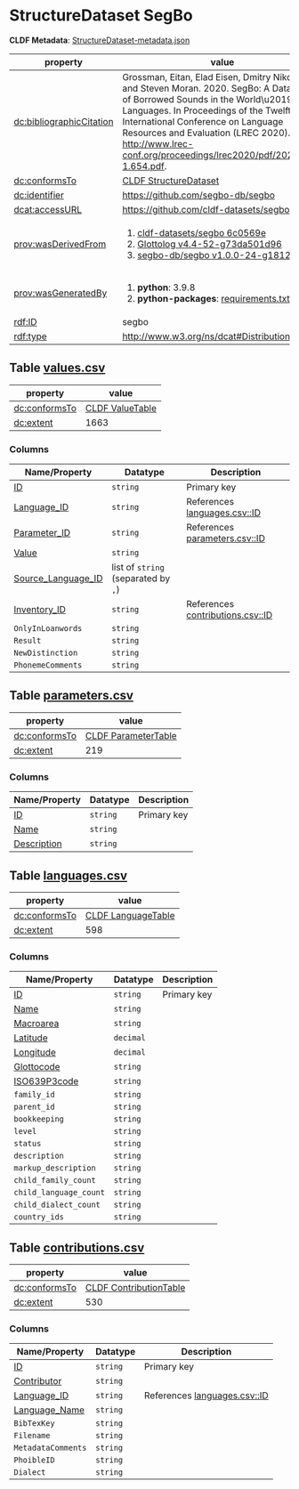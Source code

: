 <a name="ds-structuredatasetmetadatajson"> </a>

# StructureDataset SegBo

**CLDF Metadata**: [StructureDataset-metadata.json](./StructureDataset-metadata.json)

property | value
 --- | ---
[dc:bibliographicCitation](http://purl.org/dc/terms/bibliographicCitation) | Grossman, Eitan, Elad Eisen, Dmitry Nikolaev and Steven Moran. 2020. SegBo: A Database of Borrowed Sounds in the World\u2019s Languages. In Proceedings of the Twelfth International Conference on Language Resources and Evaluation (LREC 2020). Online: http://www.lrec-conf.org/proceedings/lrec2020/pdf/2020.lrec-1.654.pdf.
[dc:conformsTo](http://purl.org/dc/terms/conformsTo) | [CLDF StructureDataset](http://cldf.clld.org/v1.0/terms.rdf#StructureDataset)
[dc:identifier](http://purl.org/dc/terms/identifier) | https://github.com/segbo-db/segbo
[dcat:accessURL](http://www.w3.org/ns/dcat#accessURL) | https://github.com/cldf-datasets/segbo
[prov:wasDerivedFrom](http://www.w3.org/ns/prov#wasDerivedFrom) | <ol><li><a href="https://github.com/cldf-datasets/segbo/tree/6c0569e">cldf-datasets/segbo 6c0569e</a></li><li><a href="https://github.com/glottolog/glottolog/tree/73da501d96">Glottolog v4.4-52-g73da501d96</a></li><li><a href="https://github.com/segbo-db/segbo/tree/1812685">segbo-db/segbo v1.0.0-24-g1812685</a></li></ol>
[prov:wasGeneratedBy](http://www.w3.org/ns/prov#wasGeneratedBy) | <ol><li><strong>python</strong>: 3.9.8</li><li><strong>python-packages</strong>: <a href="./requirements.txt">requirements.txt</a></li></ol>
[rdf:ID](http://www.w3.org/1999/02/22-rdf-syntax-ns#ID) | segbo
[rdf:type](http://www.w3.org/1999/02/22-rdf-syntax-ns#type) | http://www.w3.org/ns/dcat#Distribution


## <a name="table-valuescsv"></a>Table [values.csv](./values.csv)

property | value
 --- | ---
[dc:conformsTo](http://purl.org/dc/terms/conformsTo) | [CLDF ValueTable](http://cldf.clld.org/v1.0/terms.rdf#ValueTable)
[dc:extent](http://purl.org/dc/terms/extent) | 1663


### Columns

Name/Property | Datatype | Description
 --- | --- | --- 
[ID](http://cldf.clld.org/v1.0/terms.rdf#id) | `string` | Primary key
[Language_ID](http://cldf.clld.org/v1.0/terms.rdf#languageReference) | `string` | References [languages.csv::ID](#table-languagescsv)
[Parameter_ID](http://cldf.clld.org/v1.0/terms.rdf#parameterReference) | `string` | References [parameters.csv::ID](#table-parameterscsv)
[Value](http://cldf.clld.org/v1.0/terms.rdf#value) | `string` | 
[Source_Language_ID](http://cldf.clld.org/v1.0/terms.rdf#glottocode) | list of `string` (separated by `,`) | 
[Inventory_ID](http://cldf.clld.org/v1.0/terms.rdf#contributionReference) | `string` | References [contributions.csv::ID](#table-contributionscsv)
`OnlyInLoanwords` | `string` | 
`Result` | `string` | 
`NewDistinction` | `string` | 
`PhonemeComments` | `string` | 

## <a name="table-parameterscsv"></a>Table [parameters.csv](./parameters.csv)

property | value
 --- | ---
[dc:conformsTo](http://purl.org/dc/terms/conformsTo) | [CLDF ParameterTable](http://cldf.clld.org/v1.0/terms.rdf#ParameterTable)
[dc:extent](http://purl.org/dc/terms/extent) | 219


### Columns

Name/Property | Datatype | Description
 --- | --- | --- 
[ID](http://cldf.clld.org/v1.0/terms.rdf#id) | `string` | Primary key
[Name](http://cldf.clld.org/v1.0/terms.rdf#name) | `string` | 
[Description](http://cldf.clld.org/v1.0/terms.rdf#description) | `string` | 

## <a name="table-languagescsv"></a>Table [languages.csv](./languages.csv)

property | value
 --- | ---
[dc:conformsTo](http://purl.org/dc/terms/conformsTo) | [CLDF LanguageTable](http://cldf.clld.org/v1.0/terms.rdf#LanguageTable)
[dc:extent](http://purl.org/dc/terms/extent) | 598


### Columns

Name/Property | Datatype | Description
 --- | --- | --- 
[ID](http://cldf.clld.org/v1.0/terms.rdf#id) | `string` | Primary key
[Name](http://cldf.clld.org/v1.0/terms.rdf#name) | `string` | 
[Macroarea](http://cldf.clld.org/v1.0/terms.rdf#macroarea) | `string` | 
[Latitude](http://cldf.clld.org/v1.0/terms.rdf#latitude) | `decimal` | 
[Longitude](http://cldf.clld.org/v1.0/terms.rdf#longitude) | `decimal` | 
[Glottocode](http://cldf.clld.org/v1.0/terms.rdf#glottocode) | `string` | 
[ISO639P3code](http://cldf.clld.org/v1.0/terms.rdf#iso639P3code) | `string` | 
`family_id` | `string` | 
`parent_id` | `string` | 
`bookkeeping` | `string` | 
`level` | `string` | 
`status` | `string` | 
`description` | `string` | 
`markup_description` | `string` | 
`child_family_count` | `string` | 
`child_language_count` | `string` | 
`child_dialect_count` | `string` | 
`country_ids` | `string` | 

## <a name="table-contributionscsv"></a>Table [contributions.csv](./contributions.csv)

property | value
 --- | ---
[dc:conformsTo](http://purl.org/dc/terms/conformsTo) | [CLDF ContributionTable](http://cldf.clld.org/v1.0/terms.rdf#ContributionTable)
[dc:extent](http://purl.org/dc/terms/extent) | 530


### Columns

Name/Property | Datatype | Description
 --- | --- | --- 
[ID](http://cldf.clld.org/v1.0/terms.rdf#id) | `string` | Primary key
[Contributor](http://cldf.clld.org/v1.0/terms.rdf#contributor) | `string` | 
[Language_ID](http://cldf.clld.org/v1.0/terms.rdf#languageReference) | `string` | References [languages.csv::ID](#table-languagescsv)
[Language_Name](http://cldf.clld.org/v1.0/terms.rdf#name) | `string` | 
`BibTexKey` | `string` | 
`Filename` | `string` | 
`MetadataComments` | `string` | 
`PhoibleID` | `string` | 
`Dialect` | `string` | 

